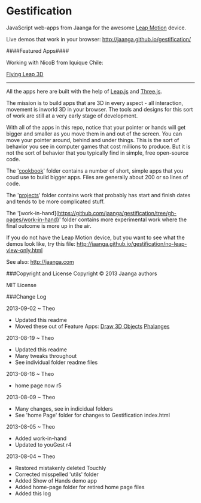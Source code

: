 Gestification
==============

JavaScript web-apps from Jaanga for the awesome [Leap Motion](http://leapmotion.com) device.

Live demos that work in your browser: http://jaanga.github.io/gestification/

####Featured Apps####

Working with NicoB from Iquique Chile:

[Flying Leap 3D](https://github.com/jaanga/gestification/tree/gh-pages/projects/flying-leap-3d)

***

All the apps here are built with the help of [Leap.js](http://js.leapmotion.com/) and [Three.js](http://threejs.org).

The mission is to build apps that are 3D in every aspect - all interaction, movement is inworld 3D in your browser. 
The tools and designs for this sort of work are still at a very early stage of development.

With all of the apps in this repo, notice that your pointer or hands will get bigger and smaller as you move them in and out of the screen. You can move your pointer around, behind and under things. 
This is the sort of behavior you see in computer games that cost millions to produce. But it is not the sort of behavior that you typically find in simple, free open-source code.

The '[cookbook](https://github.com/jaanga/gestification/tree/gh-pages/cookbook)' folder contains a number of short, simple apps that you coud use to build bigger apps. Files are generally about 200 or so lines of code.

The '[projects](https://github.com/jaanga/gestification/tree/gh-pages/projects)' folder contains work that probably has start and finish dates and tends to be more complicated stuff.

The '[work-in-hand](https://github.com/jaanga/gestification/tree/gh-pages/work-in-hand}' folder contains more experimental work where the final outcome is more up in the air.

If you do not have the Leap Motion device, but you want to see what the demos look like, try this file: http://jaanga.github.io/gestification/no-leap-view-only.html

See also: http://jaanga.com


###Copyright and License
Copyright &copy; 2013 Jaanga authors

MIT License

###Change Log

2013-09-02 ~ Theo
* Updated this readme
* Moved these out of Feature Apps: [Draw 3D Objects](http://jaanga.github.io/gestification/cookbook/draw-3d-objects/r1/draw-3d-objects.html)
[Phalanges](http://jaanga.github.io/gestification/work-in-hand/phalanges/r3/phalanges.html)

2013-08-19 ~ Theo
* Updated this readme
* Many tweaks throughout
* See individual folder readme files

2013-08-16 ~ Theo
* home page now r5

2013-08-09 ~ Theo
* Many changes, see in indicidual folders
* See 'home Page' folder for changes to Gestification index.html

2013-08-05 ~ Theo
* Added work-in-hand
* Updated to youGest r4

2013-08-04 ~ Theo
* Restored mistakenly deleted Touchly
* Corrected misspelled 'utils' folder
* Added Show of Hands demo app
* Added home-page folder for retired home page files 
* Added this log